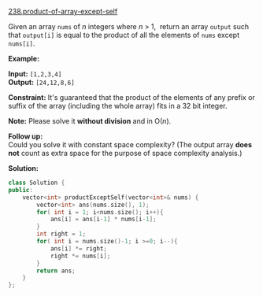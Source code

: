 [238.product-of-array-except-self](https://leetcode.com/problems/product-of-array-except-self/)  

Given an array `nums` of _n_ integers where _n_ > 1,  return an array `output` such that `output[i]` is equal to the product of all the elements of `nums` except `nums[i]`.

**Example:**

  
**Input:**  `[1,2,3,4]`  
**Output:** `[24,12,8,6]`  

**Constraint:** It's guaranteed that the product of the elements of any prefix or suffix of the array (including the whole array) fits in a 32 bit integer.

**Note:** Please solve it **without division** and in O(_n_).

**Follow up:**  
Could you solve it with constant space complexity? (The output array **does not** count as extra space for the purpose of space complexity analysis.)  



**Solution:**  

```cpp
class Solution {
public:
    vector<int> productExceptSelf(vector<int>& nums) {
        vector<int> ans(nums.size(), 1);
        for( int i = 1; i<nums.size(); i++){
            ans[i] = ans[i-1] * nums[i-1];
        }
        int right = 1;
        for( int i = nums.size()-1; i >=0; i--){
            ans[i] *= right;
            right *= nums[i];
        }
        return ans;
    }
};
```
      